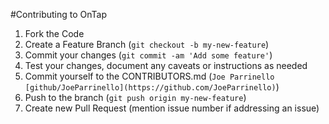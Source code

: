 #Contributing to OnTap

1. Fork the Code
2. Create a Feature Branch (```git checkout -b my-new-feature```)
3. Commit your changes (```git commit -am 'Add some feature'```)
4. Test your changes, document any caveats or instructions as needed
5. Commit yourself to the CONTRIBUTORS.md (```Joe Parrinello [github/JoeParrinello](https://github.com/JoeParrinello)```)
6. Push to the branch (```git push origin my-new-feature```)
7. Create new Pull Request (mention issue number if addressing an issue)
